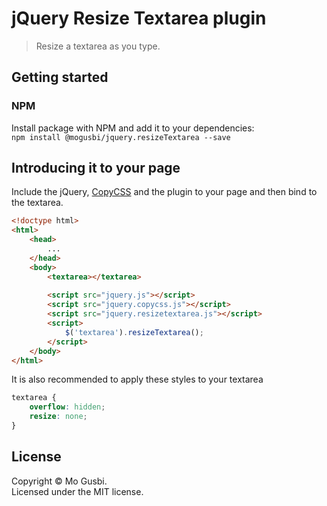 # jQuery Resize Textarea plugin
> Resize a textarea as you type.

## Getting started
### NPM
Install package with NPM and add it to your dependencies:  
`npm install @mogusbi/jquery.resizeTextarea --save`

## Introducing it to your page
Include the jQuery, [CopyCSS](https://github.com/moagrius/copycss) and the plugin to your page and then bind to the textarea.

```html
<!doctype html>
<html>
	<head>
		...
	</head>
	<body>
		<textarea></textarea>
		
		<script src="jquery.js"></script>
		<script src="jquery.copycss.js"></script>
		<script src="jquery.resizetextarea.js"></script>
		<script>
			$('textarea').resizeTextarea();
		</script>
	</body>
</html>
```

It is also recommended to apply these styles to your textarea

```css
textarea {
	overflow: hidden;
	resize: none;
}
```

## License
Copyright &copy; Mo Gusbi.  
Licensed under the MIT license.